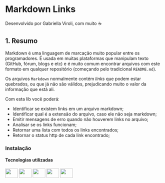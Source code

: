 # Markdown Links

Desenvolvido por Gabriella Viroli, com muito ☕ 

## 1. Resumo

Markdown é uma linguagem de marcação muito popular entre os programadores. É usada em muitas plataformas que manipulam texto (GitHub, fórum, blogs e etc) e é muito comum encontrar arquivos com este formato em qualquer repositório (começando pelo tradicional `README.md`).

Os arquivos `Markdown` normalmente contém _links_ que podem estar quebrados, ou que já não são válidos, prejudicando muito o valor da informação que está ali.

Com esta lib você poderá: 
- Identificar se existem links em um arquivo markdown; 
- Identificar qual é a extensão do arquivo, caso ele não seja markdown; 
- Emitir mensagens de erro quando não houverem links no arquivo; 
- Analisar se os links funcionam; 
- Retornar uma lista com todos os links encontrados; 
- Retornar o status http de cada link encontrado;


### Instalação 

#### Tecnologias utilizadas 
<img align="center" height="30" width="40" src="https://cdn.jsdelivr.net/gh/devicons/devicon/icons/javascript/javascript-original.svg" />
<img align="center" height="30" width="40"img src="https://cdn.jsdelivr.net/gh/devicons/devicon/icons/nodejs/nodejs-original.svg" />
<img align="center" height="30" width="40"img src="https://cdn.jsdelivr.net/gh/devicons/devicon/icons/git/git-original.svg" />
<img align="center" height="30" width="40"img src="https://cdn.jsdelivr.net/gh/devicons/devicon/icons/github/github-original.svg" />
<img align="center" height="30" width="40"img src="https://cdn.jsdelivr.net/gh/devicons/devicon/icons/vscode/vscode-original.svg" />